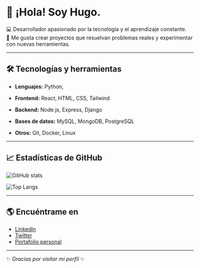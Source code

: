 # 👋 ¡Hola! Soy Hugo.

💻 Desarrollador apasionado por la tecnología y el aprendizaje constante.  
🚀 Me gusta crear proyectos que resuelvan problemas reales y experimentar con nuevas herramientas.  

---

## 🛠️ Tecnologías y herramientas
- **Lenguajes:** Python, <i class="devicon-java-plain colored"></i>
           
- **Frontend:** React, HTML, CSS, Tailwind  
- **Backend:** Node.js, Express, Django  
- **Bases de datos:** MySQL, MongoDB, PostgreSQL  
- **Otros:** Git, Docker, Linux  

---

## 📈 Estadísticas de GitHub
![GitHub stats](https://github-readme-stats.vercel.app/api?username=TU_USUARIO&show_icons=true&theme=radical)

![Top Langs](https://github-readme-stats.vercel.app/api/top-langs/?username=TU_USUARIO&layout=compact&theme=radical)

---

## 🌎 Encuéntrame en
- [LinkedIn](https://www.linkedin.com/in/tuusuario)
- [Twitter](https://twitter.com/tuusuario)
- [Portafolio personal](https://tu-dominio.com)

---

✨ *Gracias por visitar mi perfil* ✨
